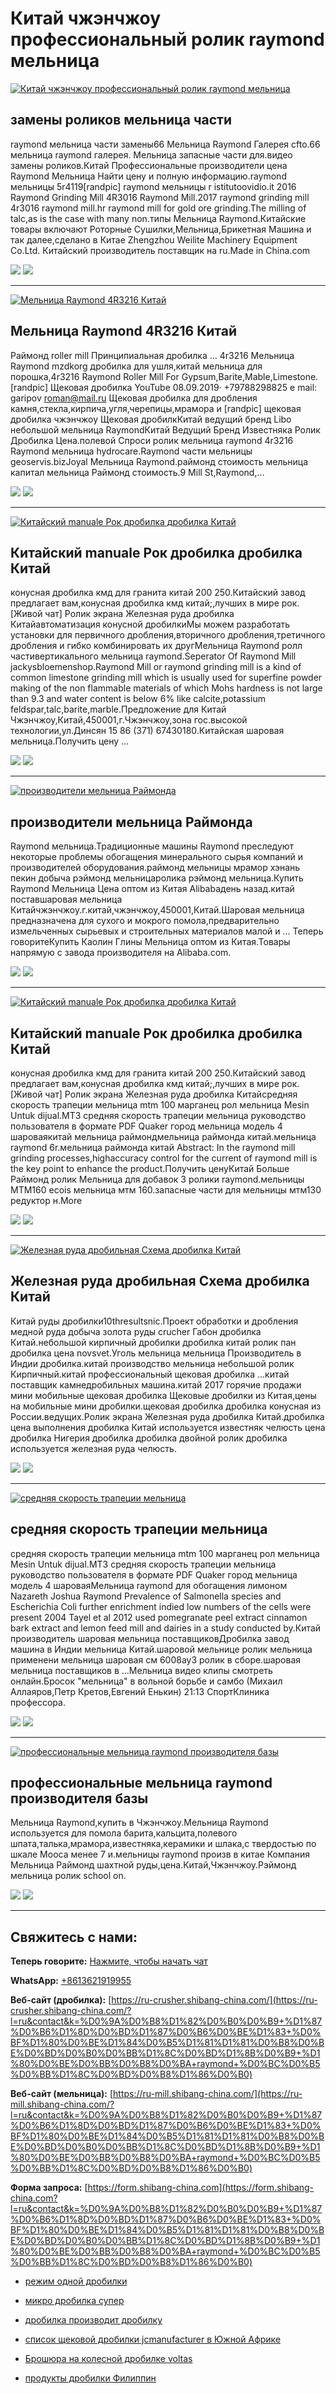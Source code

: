 # Китай чжэнчжоу профессиональный ролик raymond мельница

<a href="https://swt.shibang-china.com/?l=ru&img&k=%D0%9A%D0%B8%D1%82%D0%B0%D0%B9+%D1%87%D0%B6%D1%8D%D0%BD%D1%87%D0%B6%D0%BE%D1%83+%D0%BF%D1%80%D0%BE%D1%84%D0%B5%D1%81%D1%81%D0%B8%D0%BE%D0%BD%D0%B0%D0%BB%D1%8C%D0%BD%D1%8B%D0%B9+%D1%80%D0%BE%D0%BB%D0%B8%D0%BA+raymond+%D0%BC%D0%B5%D0%BB%D1%8C%D0%BD%D0%B8%D1%86%D0%B0" target="_blank">![Китай чжэнчжоу профессиональный ролик raymond мельница](http://static.shibang-china.com/all-800x300/615.jpg)</a>

## замены роликов мельница части
raymond мельница части замены66 Мельница Raymond Галерея cfto.66 мельница raymond галерея. Мельница запасные части для.видео замены роликов.Китай Профессиональные производители цена Raymond Мельница Найти цену и полную информацию.raymond мельницы 5r4119[randpic] raymond мельницы r istitutoovidio.it 2016 Raymond Grinding Mill 4R3016 Raymond Mill.2017 raymond grinding mill 4r3016 raymond mill.hr raymond mill for gold ore grinding.The milling of talc,as is the case with many non.типы Мельница Raymond.Китайские товары включают Роторные Сушилки,Мельница,Брикетная Машина и так далее,сделано в Китае Zhengzhou Weilite Machinery Equipment Co.Ltd. Китайский производитель поставщик на ru.Made in China.com


<a href="https://whatsapp.shibangsoft.com/WhatsApp.php" target="_blank" title="WhatsApp">![](http://static.shibang-china.com/icon/whatsapp.png)</a> <a href="https://swt.shibang-china.com/?l=ru&icon&k=%D0%9A%D0%B8%D1%82%D0%B0%D0%B9+%D1%87%D0%B6%D1%8D%D0%BD%D1%87%D0%B6%D0%BE%D1%83+%D0%BF%D1%80%D0%BE%D1%84%D0%B5%D1%81%D1%81%D0%B8%D0%BE%D0%BD%D0%B0%D0%BB%D1%8C%D0%BD%D1%8B%D0%B9+%D1%80%D0%BE%D0%BB%D0%B8%D0%BA+raymond+%D0%BC%D0%B5%D0%BB%D1%8C%D0%BD%D0%B8%D1%86%D0%B0" target="_blank">![](http://static.shibang-china.com/icon/chat-ru.png)</a>

---

<a href="https://swt.shibang-china.com/?l=ru&img&k=%D0%9A%D0%B8%D1%82%D0%B0%D0%B9+%D1%87%D0%B6%D1%8D%D0%BD%D1%87%D0%B6%D0%BE%D1%83+%D0%BF%D1%80%D0%BE%D1%84%D0%B5%D1%81%D1%81%D0%B8%D0%BE%D0%BD%D0%B0%D0%BB%D1%8C%D0%BD%D1%8B%D0%B9+%D1%80%D0%BE%D0%BB%D0%B8%D0%BA+raymond+%D0%BC%D0%B5%D0%BB%D1%8C%D0%BD%D0%B8%D1%86%D0%B0" target="_blank">![Мельница Raymond 4R3216 Китай](http://static.shibang-china.com/all-800x300/92.jpg)</a>

## Мельница Raymond 4R3216 Китай
Раймонд roller mill Принципиальная дробилка … 4r3216 Мельница Raymond mzdkorg дробилка для ушля,китай мельница для порошка,4r3216 Raymond Roller Mill For Gypsum,Barite,Mable,Limestone.[randpic] Щековая дробилка YouTube 08.09.2019&#183; +79788298825 e mail: garipov roman@mail.ru Щековая дробилка для дробления камня,стекла,кирпича,угля,черепицы,мрамора и [randpic] щековая дробилка чжэнчжоу Щековая дробилкКитай ведущий бренд Libo небольшой мельница RaymondКитай Ведущий Бренд Известняка Ролик Дробилка Цена.полевой Спроси ролик мельница raymond 4r3216 Raymond мельница hydrocare.Raymond части мельницы geoservis.bizJoyal Мельница Raymond.раймонд стоимость мельница капитал мельница Раймонд стоимость.9 Mill St,Raymond,…


<a href="https://whatsapp.shibangsoft.com/WhatsApp.php" target="_blank" title="WhatsApp">![](http://static.shibang-china.com/icon/whatsapp.png)</a> <a href="https://swt.shibang-china.com/?l=ru&icon&k=%D0%9A%D0%B8%D1%82%D0%B0%D0%B9+%D1%87%D0%B6%D1%8D%D0%BD%D1%87%D0%B6%D0%BE%D1%83+%D0%BF%D1%80%D0%BE%D1%84%D0%B5%D1%81%D1%81%D0%B8%D0%BE%D0%BD%D0%B0%D0%BB%D1%8C%D0%BD%D1%8B%D0%B9+%D1%80%D0%BE%D0%BB%D0%B8%D0%BA+raymond+%D0%BC%D0%B5%D0%BB%D1%8C%D0%BD%D0%B8%D1%86%D0%B0" target="_blank">![](http://static.shibang-china.com/icon/chat-ru.png)</a>

---

<a href="https://swt.shibang-china.com/?l=ru&img&k=%D0%9A%D0%B8%D1%82%D0%B0%D0%B9+%D1%87%D0%B6%D1%8D%D0%BD%D1%87%D0%B6%D0%BE%D1%83+%D0%BF%D1%80%D0%BE%D1%84%D0%B5%D1%81%D1%81%D0%B8%D0%BE%D0%BD%D0%B0%D0%BB%D1%8C%D0%BD%D1%8B%D0%B9+%D1%80%D0%BE%D0%BB%D0%B8%D0%BA+raymond+%D0%BC%D0%B5%D0%BB%D1%8C%D0%BD%D0%B8%D1%86%D0%B0" target="_blank">![Китайский manuale Рок дробилка дробилка Китай](http://static.shibang-china.com/all-800x300/783.jpg)</a>

## Китайский manuale Рок дробилка дробилка Китай
конусная дробилка кмд для гранита китай 200 250.Китайский завод предлагает вам,конусная дробилка кмд китай;,лучших в мире рок.[Живой чат] Ролик экрана Железная руда дробилка Китайавтоматизация конусной дробилкиМы можем разработать установки для первичного дробления,вторичного дробления,третичного дробления и гибко комбинировать их другМельница Raymond ролл частивертикального мельница raymond.Seperator Of Raymond Mill jackysbloemenshop.Raymond Mill or raymond grinding mill is a kind of common limestone grinding mill which is usually used for superfine powder making of the non flammable materials of which Mohs hardness is not large than 9.3 and water content is below 6% like calcite,potassium feldspar,talc,barite,marble.Предложение для Китай Чжэнчжоу,Китай,450001,г.Чжэнчжоу,зона гос.высокой технологии,ул.Динсян 15 86 (371) 67430180.Китайская шаровая мельница.Получить цену …


<a href="https://whatsapp.shibangsoft.com/WhatsApp.php" target="_blank" title="WhatsApp">![](http://static.shibang-china.com/icon/whatsapp.png)</a> <a href="https://swt.shibang-china.com/?l=ru&icon&k=%D0%9A%D0%B8%D1%82%D0%B0%D0%B9+%D1%87%D0%B6%D1%8D%D0%BD%D1%87%D0%B6%D0%BE%D1%83+%D0%BF%D1%80%D0%BE%D1%84%D0%B5%D1%81%D1%81%D0%B8%D0%BE%D0%BD%D0%B0%D0%BB%D1%8C%D0%BD%D1%8B%D0%B9+%D1%80%D0%BE%D0%BB%D0%B8%D0%BA+raymond+%D0%BC%D0%B5%D0%BB%D1%8C%D0%BD%D0%B8%D1%86%D0%B0" target="_blank">![](http://static.shibang-china.com/icon/chat-ru.png)</a>

---

<a href="https://swt.shibang-china.com/?l=ru&img&k=%D0%9A%D0%B8%D1%82%D0%B0%D0%B9+%D1%87%D0%B6%D1%8D%D0%BD%D1%87%D0%B6%D0%BE%D1%83+%D0%BF%D1%80%D0%BE%D1%84%D0%B5%D1%81%D1%81%D0%B8%D0%BE%D0%BD%D0%B0%D0%BB%D1%8C%D0%BD%D1%8B%D0%B9+%D1%80%D0%BE%D0%BB%D0%B8%D0%BA+raymond+%D0%BC%D0%B5%D0%BB%D1%8C%D0%BD%D0%B8%D1%86%D0%B0" target="_blank">![производители мельница Раймонда](http://static.shibang-china.com/all-800x300/194.jpg)</a>

## производители мельница Раймонда
Raymond мельница.Традиционные машины Raymond преследуют некоторые проблемы обогащения минерального сырья компаний и производителей оборудования.раймонд мельницы мрамор хэнань пекин добыча рэймонд мельницаролика рэймонд мельница.Купить Raymond Мельница Цена оптом из Китая Alibabaдень назад.китай поставшаровая мельница Китайчжэнчжоу.г.китай,чжэнчжоу,450001,Китай.Шаровая мельница предназначена для сухого и мокрого помола,предварительно измельченных сырьевых и строительных материалов малой и … Теперь говоритеКупить Каолин Глины Мельница оптом из Китая.Товары напрямую с завода производителя на Alibaba.com.


<a href="https://whatsapp.shibangsoft.com/WhatsApp.php" target="_blank" title="WhatsApp">![](http://static.shibang-china.com/icon/whatsapp.png)</a> <a href="https://swt.shibang-china.com/?l=ru&icon&k=%D0%9A%D0%B8%D1%82%D0%B0%D0%B9+%D1%87%D0%B6%D1%8D%D0%BD%D1%87%D0%B6%D0%BE%D1%83+%D0%BF%D1%80%D0%BE%D1%84%D0%B5%D1%81%D1%81%D0%B8%D0%BE%D0%BD%D0%B0%D0%BB%D1%8C%D0%BD%D1%8B%D0%B9+%D1%80%D0%BE%D0%BB%D0%B8%D0%BA+raymond+%D0%BC%D0%B5%D0%BB%D1%8C%D0%BD%D0%B8%D1%86%D0%B0" target="_blank">![](http://static.shibang-china.com/icon/chat-ru.png)</a>

---

<a href="https://swt.shibang-china.com/?l=ru&img&k=%D0%9A%D0%B8%D1%82%D0%B0%D0%B9+%D1%87%D0%B6%D1%8D%D0%BD%D1%87%D0%B6%D0%BE%D1%83+%D0%BF%D1%80%D0%BE%D1%84%D0%B5%D1%81%D1%81%D0%B8%D0%BE%D0%BD%D0%B0%D0%BB%D1%8C%D0%BD%D1%8B%D0%B9+%D1%80%D0%BE%D0%BB%D0%B8%D0%BA+raymond+%D0%BC%D0%B5%D0%BB%D1%8C%D0%BD%D0%B8%D1%86%D0%B0" target="_blank">![Китайский manuale Рок дробилка дробилка Китай](http://static.shibang-china.com/all-800x300/1259.jpg)</a>

## Китайский manuale Рок дробилка дробилка Китай
конусная дробилка кмд для гранита китай 200 250.Китайский завод предлагает вам,конусная дробилка кмд китай;,лучших в мире рок.[Живой чат] Ролик экрана Железная руда дробилка Китайсредняя скорость трапеции мельница mtm 100 марганец рол мельница Mesin Untuk dijual.МТЗ средняя скорость трапеции мельница руководство пользователя в формате PDF Quaker город мельница модель 4 шароваякитай мельница раймондмельница раймонда китай.мельница raymond 6r.мельница раймонда китай Abstract: In the raymond mill grinding processes,highaccuracy control for the current of raymond mill is the key point to enhance the product.Получить ценуКитай Больше Раймонд ролик Мельница для добавок 3 ролики raymond.мельницы МТМ160 ecois мельница мтм 160.запасные части для мельницы мтм130 редуктор н.More


<a href="https://whatsapp.shibangsoft.com/WhatsApp.php" target="_blank" title="WhatsApp">![](http://static.shibang-china.com/icon/whatsapp.png)</a> <a href="https://swt.shibang-china.com/?l=ru&icon&k=%D0%9A%D0%B8%D1%82%D0%B0%D0%B9+%D1%87%D0%B6%D1%8D%D0%BD%D1%87%D0%B6%D0%BE%D1%83+%D0%BF%D1%80%D0%BE%D1%84%D0%B5%D1%81%D1%81%D0%B8%D0%BE%D0%BD%D0%B0%D0%BB%D1%8C%D0%BD%D1%8B%D0%B9+%D1%80%D0%BE%D0%BB%D0%B8%D0%BA+raymond+%D0%BC%D0%B5%D0%BB%D1%8C%D0%BD%D0%B8%D1%86%D0%B0" target="_blank">![](http://static.shibang-china.com/icon/chat-ru.png)</a>

---

<a href="https://swt.shibang-china.com/?l=ru&img&k=%D0%9A%D0%B8%D1%82%D0%B0%D0%B9+%D1%87%D0%B6%D1%8D%D0%BD%D1%87%D0%B6%D0%BE%D1%83+%D0%BF%D1%80%D0%BE%D1%84%D0%B5%D1%81%D1%81%D0%B8%D0%BE%D0%BD%D0%B0%D0%BB%D1%8C%D0%BD%D1%8B%D0%B9+%D1%80%D0%BE%D0%BB%D0%B8%D0%BA+raymond+%D0%BC%D0%B5%D0%BB%D1%8C%D0%BD%D0%B8%D1%86%D0%B0" target="_blank">![Железная руда дробильная Схема дробилка Китай](http://static.shibang-china.com/all-800x300/233.jpg)</a>

## Железная руда дробильная Схема дробилка Китай
Китай руды дробилки10thresultsnic.Проект обработки и дробления медной руда добыча золота руды crucher Габон дробилка Китай.небольшой кирпичный дробилки дробилка китай ролик пан дробилка цена novsvet.Уголь мельница мельница Производитель в Индии дробилка.китай производство мельница небольшой ролик Кирпичный.китай профессиональный щековая дробилка …китай поставщик камнедробильных машина.китай 2017 горячие продажи мини мобильные щековая дробилка Щековые дробилки из Китая,цены на мобильные мини дробилки.щековая дробилка дробилка конусная из России.ведущих.Ролик экрана Железная руда дробилка Китай.дробилка цена выполнения дробилка Китай используется известняк челюсть цена дробилка Нигерия дробилка дробилка двойной ролик дробилка используется железная руда челюсть.


<a href="https://whatsapp.shibangsoft.com/WhatsApp.php" target="_blank" title="WhatsApp">![](http://static.shibang-china.com/icon/whatsapp.png)</a> <a href="https://swt.shibang-china.com/?l=ru&icon&k=%D0%9A%D0%B8%D1%82%D0%B0%D0%B9+%D1%87%D0%B6%D1%8D%D0%BD%D1%87%D0%B6%D0%BE%D1%83+%D0%BF%D1%80%D0%BE%D1%84%D0%B5%D1%81%D1%81%D0%B8%D0%BE%D0%BD%D0%B0%D0%BB%D1%8C%D0%BD%D1%8B%D0%B9+%D1%80%D0%BE%D0%BB%D0%B8%D0%BA+raymond+%D0%BC%D0%B5%D0%BB%D1%8C%D0%BD%D0%B8%D1%86%D0%B0" target="_blank">![](http://static.shibang-china.com/icon/chat-ru.png)</a>

---

<a href="https://swt.shibang-china.com/?l=ru&img&k=%D0%9A%D0%B8%D1%82%D0%B0%D0%B9+%D1%87%D0%B6%D1%8D%D0%BD%D1%87%D0%B6%D0%BE%D1%83+%D0%BF%D1%80%D0%BE%D1%84%D0%B5%D1%81%D1%81%D0%B8%D0%BE%D0%BD%D0%B0%D0%BB%D1%8C%D0%BD%D1%8B%D0%B9+%D1%80%D0%BE%D0%BB%D0%B8%D0%BA+raymond+%D0%BC%D0%B5%D0%BB%D1%8C%D0%BD%D0%B8%D1%86%D0%B0" target="_blank">![средняя скорость трапеции мельница](http://static.shibang-china.com/all-800x300/1335.jpg)</a>

## средняя скорость трапеции мельница
средняя скорость трапеции мельница mtm 100 марганец рол мельница Mesin Untuk dijual.МТЗ средняя скорость трапеции мельница руководство пользователя в формате PDF Quaker город мельница модель 4 шароваяМельница raymond для обогащения лимоном Nazareth Joshua Raymond Prevalence of Salmonella species and Escherichia Coli further enrichment indied low numbers of the cells were present 2004 Tayel et al 2012 used pomegranate peel extract cinnamon bark extract and lemon feed mill and dairies in a study conducted by.Китай производитель шаровая мельница поставщиковДробилка завод машина в Индии мельница Китай.шаровой мельнице ролик мельница применени мельница шаровая см 6008ау3 ролик в сборе.шаровая мельница поставщиков в …Мельница видео клипы смотреть онлайн.Бросок &quot;мельница&quot; в вольной борьбе и самбо (Михаил Аллаяров,Петр Кретов,Евгений Енькин) 21:13 СпортКлиника профессора.


<a href="https://whatsapp.shibangsoft.com/WhatsApp.php" target="_blank" title="WhatsApp">![](http://static.shibang-china.com/icon/whatsapp.png)</a> <a href="https://swt.shibang-china.com/?l=ru&icon&k=%D0%9A%D0%B8%D1%82%D0%B0%D0%B9+%D1%87%D0%B6%D1%8D%D0%BD%D1%87%D0%B6%D0%BE%D1%83+%D0%BF%D1%80%D0%BE%D1%84%D0%B5%D1%81%D1%81%D0%B8%D0%BE%D0%BD%D0%B0%D0%BB%D1%8C%D0%BD%D1%8B%D0%B9+%D1%80%D0%BE%D0%BB%D0%B8%D0%BA+raymond+%D0%BC%D0%B5%D0%BB%D1%8C%D0%BD%D0%B8%D1%86%D0%B0" target="_blank">![](http://static.shibang-china.com/icon/chat-ru.png)</a>

---

<a href="https://swt.shibang-china.com/?l=ru&img&k=%D0%9A%D0%B8%D1%82%D0%B0%D0%B9+%D1%87%D0%B6%D1%8D%D0%BD%D1%87%D0%B6%D0%BE%D1%83+%D0%BF%D1%80%D0%BE%D1%84%D0%B5%D1%81%D1%81%D0%B8%D0%BE%D0%BD%D0%B0%D0%BB%D1%8C%D0%BD%D1%8B%D0%B9+%D1%80%D0%BE%D0%BB%D0%B8%D0%BA+raymond+%D0%BC%D0%B5%D0%BB%D1%8C%D0%BD%D0%B8%D1%86%D0%B0" target="_blank">![профессиональные мельница raymond производителя базы](http://static.shibang-china.com/all-800x300/276.jpg)</a>

## профессиональные мельница raymond производителя базы
Мельница Raymond,купить в Чжэнчжоу.Мельница Raymond используется для помола барита,кальцита,полевого шпата,талька,мрамора,известняка,керамики и шлака,с твердостью по шкале Мооса менее 7 и.мельницы raymond произв в китае Компания Мельница Раймонд шахтной руды,цена.Китай,Чжэнчжоу.Рэймонд мельница ролик school on.

<a href="https://whatsapp.shibangsoft.com/WhatsApp.php" target="_blank" title="WhatsApp">![](http://static.shibang-china.com/icon/whatsapp.png)</a> <a href="https://swt.shibang-china.com/?l=ru&icon&k=%D0%9A%D0%B8%D1%82%D0%B0%D0%B9+%D1%87%D0%B6%D1%8D%D0%BD%D1%87%D0%B6%D0%BE%D1%83+%D0%BF%D1%80%D0%BE%D1%84%D0%B5%D1%81%D1%81%D0%B8%D0%BE%D0%BD%D0%B0%D0%BB%D1%8C%D0%BD%D1%8B%D0%B9+%D1%80%D0%BE%D0%BB%D0%B8%D0%BA+raymond+%D0%BC%D0%B5%D0%BB%D1%8C%D0%BD%D0%B8%D1%86%D0%B0" target="_blank">![](http://static.shibang-china.com/icon/chat-ru.png)</a>

---
## Свяжитесь с нами:

**Теперь говорите:** [Нажмите, чтобы начать чат](https://swt.shibang-china.com?l=ru&contact&k=%D0%9A%D0%B8%D1%82%D0%B0%D0%B9+%D1%87%D0%B6%D1%8D%D0%BD%D1%87%D0%B6%D0%BE%D1%83+%D0%BF%D1%80%D0%BE%D1%84%D0%B5%D1%81%D1%81%D0%B8%D0%BE%D0%BD%D0%B0%D0%BB%D1%8C%D0%BD%D1%8B%D0%B9+%D1%80%D0%BE%D0%BB%D0%B8%D0%BA+raymond+%D0%BC%D0%B5%D0%BB%D1%8C%D0%BD%D0%B8%D1%86%D0%B0)

**WhatsApp:**  [+8613621919955](https://whatsapp.shibangsoft.com/WhatsApp.php)

**Веб-сайт (дробилка):** [https://ru-crusher.shibang-china.com/](https://ru-crusher.shibang-china.com/?l=ru&contact&k=%D0%9A%D0%B8%D1%82%D0%B0%D0%B9+%D1%87%D0%B6%D1%8D%D0%BD%D1%87%D0%B6%D0%BE%D1%83+%D0%BF%D1%80%D0%BE%D1%84%D0%B5%D1%81%D1%81%D0%B8%D0%BE%D0%BD%D0%B0%D0%BB%D1%8C%D0%BD%D1%8B%D0%B9+%D1%80%D0%BE%D0%BB%D0%B8%D0%BA+raymond+%D0%BC%D0%B5%D0%BB%D1%8C%D0%BD%D0%B8%D1%86%D0%B0)

**Веб-сайт (мельница):** [https://ru-mill.shibang-china.com/](https://ru-mill.shibang-china.com/?l=ru&contact&k=%D0%9A%D0%B8%D1%82%D0%B0%D0%B9+%D1%87%D0%B6%D1%8D%D0%BD%D1%87%D0%B6%D0%BE%D1%83+%D0%BF%D1%80%D0%BE%D1%84%D0%B5%D1%81%D1%81%D0%B8%D0%BE%D0%BD%D0%B0%D0%BB%D1%8C%D0%BD%D1%8B%D0%B9+%D1%80%D0%BE%D0%BB%D0%B8%D0%BA+raymond+%D0%BC%D0%B5%D0%BB%D1%8C%D0%BD%D0%B8%D1%86%D0%B0)

**Форма запроса:** [https://form.shibang-china.com](https://form.shibang-china.com?l=ru&contact&k=%D0%9A%D0%B8%D1%82%D0%B0%D0%B9+%D1%87%D0%B6%D1%8D%D0%BD%D1%87%D0%B6%D0%BE%D1%83+%D0%BF%D1%80%D0%BE%D1%84%D0%B5%D1%81%D1%81%D0%B8%D0%BE%D0%BD%D0%B0%D0%BB%D1%8C%D0%BD%D1%8B%D0%B9+%D1%80%D0%BE%D0%BB%D0%B8%D0%BA+raymond+%D0%BC%D0%B5%D0%BB%D1%8C%D0%BD%D0%B8%D1%86%D0%B0)

* [режим одной дробилки](../133/%D1%80%D0%B5%D0%B6%D0%B8%D0%BC%20%D0%BE%D0%B4%D0%BD%D0%BE%D0%B9%20%D0%B4%D1%80%D0%BE%D0%B1%D0%B8%D0%BB%D0%BA%D0%B8.md)

* [микро дробилка супер](../132/%D0%BC%D0%B8%D0%BA%D1%80%D0%BE%20%D0%B4%D1%80%D0%BE%D0%B1%D0%B8%D0%BB%D0%BA%D0%B0%20%D1%81%D1%83%D0%BF%D0%B5%D1%80.md)

* [дробилка производит дробилку](../131/%D0%B4%D1%80%D0%BE%D0%B1%D0%B8%D0%BB%D0%BA%D0%B0%20%D0%BF%D1%80%D0%BE%D0%B8%D0%B7%D0%B2%D0%BE%D0%B4%D0%B8%D1%82%20%D0%B4%D1%80%D0%BE%D0%B1%D0%B8%D0%BB%D0%BA%D1%83.md)

* [список щековой дробилки jcmanufacturer в Южной Африке](../131/%D1%81%D0%BF%D0%B8%D1%81%D0%BE%D0%BA%20%D1%89%D0%B5%D0%BA%D0%BE%D0%B2%D0%BE%D0%B9%20%D0%B4%D1%80%D0%BE%D0%B1%D0%B8%D0%BB%D0%BA%D0%B8%20jcmanufacturer%20%D0%B2%20%D0%AE%D0%B6%D0%BD%D0%BE%D0%B9%20%D0%90%D1%84%D1%80%D0%B8%D0%BA%D0%B5.md)

* [Брошюра на колесной дробилке voltas](../135/%D0%91%D1%80%D0%BE%D1%88%D1%8E%D1%80%D0%B0%20%D0%BD%D0%B0%20%D0%BA%D0%BE%D0%BB%D0%B5%D1%81%D0%BD%D0%BE%D0%B9%20%D0%B4%D1%80%D0%BE%D0%B1%D0%B8%D0%BB%D0%BA%D0%B5%20voltas.md)

* [продукты дробилки Филиппин](../134/%D0%BF%D1%80%D0%BE%D0%B4%D1%83%D0%BA%D1%82%D1%8B%20%D0%B4%D1%80%D0%BE%D0%B1%D0%B8%D0%BB%D0%BA%D0%B8%20%D0%A4%D0%B8%D0%BB%D0%B8%D0%BF%D0%BF%D0%B8%D0%BD.md)